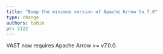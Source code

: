 ```yaml
---
title: "Bump the minimum version of Apache Arrow to 7.0"
type: change
authors: tobim
pr: 2122
---
```


VAST now requires Apache Arrow >= v7.0.0.
